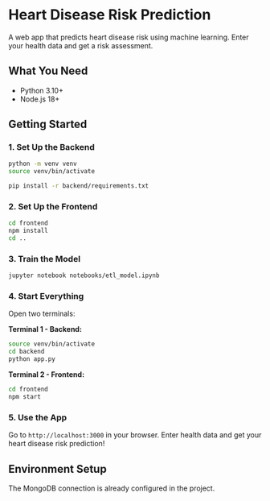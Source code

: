 # Heart Disease Risk Prediction

A web app that predicts heart disease risk using machine learning. Enter your health data and get a risk assessment.

## What You Need

- Python 3.10+
- Node.js 18+

## Getting Started

### 1. Set Up the Backend

```bash
python -m venv venv
source venv/bin/activate 

pip install -r backend/requirements.txt
```

### 2. Set Up the Frontend

```bash
cd frontend
npm install
cd ..
```

### 3. Train the Model

```bash
jupyter notebook notebooks/etl_model.ipynb
```

### 4. Start Everything

Open two terminals:

**Terminal 1 - Backend:**
```bash
source venv/bin/activate
cd backend
python app.py
```

**Terminal 2 - Frontend:**
```bash
cd frontend
npm start
```

### 5. Use the App

Go to `http://localhost:3000` in your browser. Enter health data and get your heart disease risk prediction!

## Environment Setup

The MongoDB connection is already configured in the project.
